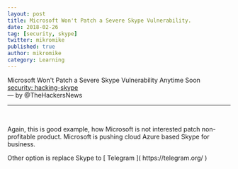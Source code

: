 ```yaml
---
layout: post
title: Microsoft Won't Patch a Severe Skype Vulnerability.
date: 2018-02-26
tag: [security, skype]
twitter: mikromike
published: true
author: mikromike
category: Learning
---
```

Microsoft Won't Patch a Severe Skype Vulnerability Anytime Soon <br>
[ security: hacking-skype ](https://thehackernews.com/2018/02/hacking-skype.html )
<br>  — by @TheHackersNews
<hr> <br>
<p>Again, this is good example, how Microsoft is not interested patch
non-profitable product. Microsoft is pushing cloud Azure based Skype for business.</p>
<p> Other option is replace Skype to
[ Telegram ]( https://telegram.org/ )   </p>

